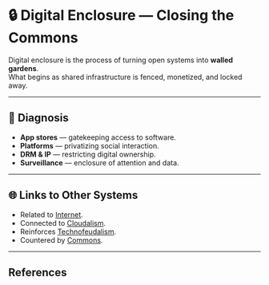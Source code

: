 # 🔒 Digital Enclosure — Closing the Commons

Digital enclosure is the process of turning open systems into **walled gardens**.  
What begins as shared infrastructure is fenced, monetized, and locked away.

---

## 🔎 Diagnosis

- **App stores** — gatekeeping access to software.  
- **Platforms** — privatizing social interaction.  
- **DRM & IP** — restricting digital ownership.  
- **Surveillance** — enclosure of attention and data.  

---

## 🌐 Links to Other Systems

- Related to [Internet](internet.md).  
- Connected to [Cloudalism](cloudalism.md).  
- Reinforces [Technofeudalism](technofeudalism.md).  
- Countered by [Commons](../commons/README.md).  

---

## References

[^1]: Lawrence Lessig, *Code and Other Laws of Cyberspace* (1999).  
[^2]: James Boyle, *The Public Domain* (2008).
